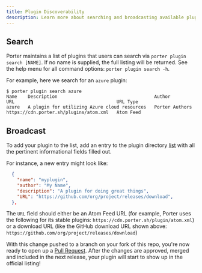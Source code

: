 ```yaml
---
title: Plugin Discoverability
description: Learn more about searching and broadcasting available plugins for Porter
---
```


## Search

Porter maintains a list of plugins that users can search via
`porter plugin search [NAME]`. If no name is supplied, the full listing will be
returned.  See the help menu for all command options: `porter plugin search -h`.

For example, here we search for an `azure` plugin:

```console
$ porter plugin search azure
Name    Description                                    Author           URL                                      URL Type
azure   A plugin for utilizing Azure cloud resources   Porter Authors   https://cdn.porter.sh/plugins/atom.xml   Atom Feed
```

## Broadcast

To add your plugin to the list, add an entry to the plugin directory
[list](https://github.com/deislabs/porter/blob/master/pkg/plugins/directory/index.json)
with all the pertinent informational fields filled out.

For instance, a new entry might look like:

```json
  {
    "name": "myplugin",
    "author": "My Name",
    "description": "A plugin for doing great things",
    "URL": "https://github.com/org/project/releases/download",
  },
```

The `URL` field should either be an Atom Feed URL (for example, Porter uses
the following for its stable plugins: `https://cdn.porter.sh/plugin/atom.xml`) or
a download URL (like the GitHub download URL shown above:
`https://github.com/org/project/releases/download`)

With this change pushed to a branch on your fork of this repo, you're
now ready to open up a [Pull Request](https://github.com/deislabs/porter/pulls).
After the changes are approved, merged and included in the next release, your
plugin will start to show up in the official listing!

